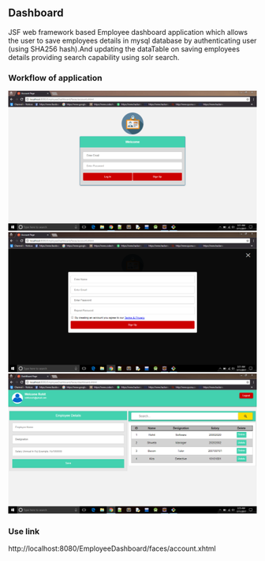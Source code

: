 ## Dashboard
JSF web framework based Employee dashboard application which allows the user to save employees details in mysql database by authenticating user (using SHA256 hash).And updating the dataTable on saving employees details providing search capability using solr search.

### Workflow of application
![alt text](https://github.com/rdeveloperIITR/Dashboard/blob/master/Screenshots/1.png)
![alt text](https://github.com/rdeveloperIITR/Dashboard/blob/master/Screenshots/2.png)
![alt text](https://github.com/rdeveloperIITR/Dashboard/blob/master/Screenshots/3.png)

### Use link
http://localhost:8080/EmployeeDashboard/faces/account.xhtml


